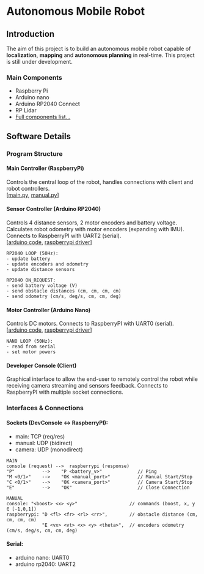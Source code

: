 # Autonomous Mobile Robot
<!-- [manual interface](./img/manual_interface.png) -->
## Introduction
The aim of this project is to build an autonomous mobile robot capable of **localization**, **mapping** and **autonomous planning** in real-time.
This project is still under development.

### Main Components
- Raspberry Pi 
- Arduino nano
- Arduino RP2040 Connect
- RP Lidar
- [Full components list...](docs/compnents_list.md)

## Software Details
### Program Structure
#### Main Controller  (RaspberryPi)
Controls the central loop of the robot, handles connections with client and robot controllers.  
[[main.py](src/raspberry_pi/main.py), [manual.py](src/raspberry_pi/manual.py)]

#### Sensor Controller (Arduino RP2040)
Controls 4 distance sensors, 2 motor encoders and battery voltage.
Calculates robot odometry with motor encoders (expanding with IMU).
Connects to RaspberryPI with UART2 (serial).  
[[arduino code](src/rp2040/main_serial.ino),  [raspberrypi driver](src/raspberrypi/rp2040.py)]
```
RP2040 LOOP (50Hz):
- update battery
- update encoders and odometry
- update distance sensors

RP2040 ON_REQUEST:
- send battery voltage (V)
- send obstacle distances (cm, cm, cm, cm)
- send odometry (cm/s, deg/s, cm, cm, deg)
```
#### Motor Controller (Arduino Nano)
Controls DC motors.
Connects to RaspberryPI with UART0 (serial).  
[[arduino code](src/nano/main.ino),  [raspberrypi driver](src/raspberrypi/nano.py)]
```
NANO LOOP (50Hz):
- read from serial
- set motor powers
```
#### Developer Console (Client)
Graphical interface to allow the end-user to remotely control the robot while receiving camera streaming and sensors feedback.
Connects to RaspberryPI with multiple socket connections.

### Interfaces & Connections

#### Sockets (DevConsole <-> RaspberryPI):
- main: TCP (req/res)
- manual: UDP (bidirect)
- camera: UDP (monodirect)
```
MAIN
console (request) -->  raspberrypi (response)
"P"          -->    "P <battery_v>"             // Ping
"M <0/1>"    -->    "OK <manual_port>"          // Manual Start/Stop
"C <0/1>"    -->    "OK <camera_port>"          // Camera Start/Stop
"E"          -->    "OK"                        // Close Connection

MANUAL
console: "<boost> <x> <y>"                   // commands (boost, x, y ∈ [-1,0,1])
raspberrypi: "D <fl> <fr> <rl> <rr>",        // obstacle distance (cm, cm, cm, cm)
             "E <vx> <vt> <x> <y> <theta>",  // encoders odometry (cm/s, deg/s, cm, cm, deg)
```

#### Serial:
- arduino nano: UART0
- arduino rp2040: UART2






